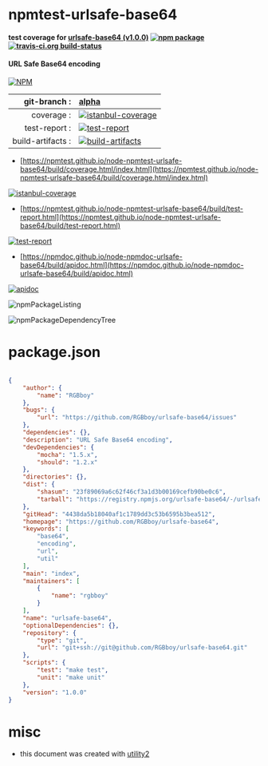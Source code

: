 # npmtest-urlsafe-base64

#### test coverage for  [urlsafe-base64 (v1.0.0)](https://github.com/RGBboy/urlsafe-base64)  [![npm package](https://img.shields.io/npm/v/npmtest-urlsafe-base64.svg?style=flat-square)](https://www.npmjs.org/package/npmtest-urlsafe-base64) [![travis-ci.org build-status](https://api.travis-ci.org/npmtest/node-npmtest-urlsafe-base64.svg)](https://travis-ci.org/npmtest/node-npmtest-urlsafe-base64)

#### URL Safe Base64 encoding

[![NPM](https://nodei.co/npm/urlsafe-base64.png?downloads=true&downloadRank=true&stars=true)](https://www.npmjs.com/package/urlsafe-base64)

| git-branch : | [alpha](https://github.com/npmtest/node-npmtest-urlsafe-base64/tree/alpha)|
|--:|:--|
| coverage : | [![istanbul-coverage](https://npmtest.github.io/node-npmtest-urlsafe-base64/build/coverage.badge.svg)](https://npmtest.github.io/node-npmtest-urlsafe-base64/build/coverage.html/index.html)|
| test-report : | [![test-report](https://npmtest.github.io/node-npmtest-urlsafe-base64/build/test-report.badge.svg)](https://npmtest.github.io/node-npmtest-urlsafe-base64/build/test-report.html)|
| build-artifacts : | [![build-artifacts](https://npmtest.github.io/node-npmtest-urlsafe-base64/glyphicons_144_folder_open.png)](https://github.com/npmtest/node-npmtest-urlsafe-base64/tree/gh-pages/build)|

- [https://npmtest.github.io/node-npmtest-urlsafe-base64/build/coverage.html/index.html](https://npmtest.github.io/node-npmtest-urlsafe-base64/build/coverage.html/index.html)

[![istanbul-coverage](https://npmtest.github.io/node-npmtest-urlsafe-base64/build/screenCapture.buildCi.browser.%252Ftmp%252Fbuild%252Fcoverage.lib.html.png)](https://npmtest.github.io/node-npmtest-urlsafe-base64/build/coverage.html/index.html)

- [https://npmtest.github.io/node-npmtest-urlsafe-base64/build/test-report.html](https://npmtest.github.io/node-npmtest-urlsafe-base64/build/test-report.html)

[![test-report](https://npmtest.github.io/node-npmtest-urlsafe-base64/build/screenCapture.buildCi.browser.%252Ftmp%252Fbuild%252Ftest-report.html.png)](https://npmtest.github.io/node-npmtest-urlsafe-base64/build/test-report.html)

- [https://npmdoc.github.io/node-npmdoc-urlsafe-base64/build/apidoc.html](https://npmdoc.github.io/node-npmdoc-urlsafe-base64/build/apidoc.html)

[![apidoc](https://npmdoc.github.io/node-npmdoc-urlsafe-base64/build/screenCapture.buildCi.browser.%252Ftmp%252Fbuild%252Fapidoc.html.png)](https://npmdoc.github.io/node-npmdoc-urlsafe-base64/build/apidoc.html)

![npmPackageListing](https://npmtest.github.io/node-npmtest-urlsafe-base64/build/screenCapture.npmPackageListing.svg)

![npmPackageDependencyTree](https://npmtest.github.io/node-npmtest-urlsafe-base64/build/screenCapture.npmPackageDependencyTree.svg)



# package.json

```json

{
    "author": {
        "name": "RGBboy"
    },
    "bugs": {
        "url": "https://github.com/RGBboy/urlsafe-base64/issues"
    },
    "dependencies": {},
    "description": "URL Safe Base64 encoding",
    "devDependencies": {
        "mocha": "1.5.x",
        "should": "1.2.x"
    },
    "directories": {},
    "dist": {
        "shasum": "23f89069a6c62f46cf3a1d3b00169cefb90be0c6",
        "tarball": "https://registry.npmjs.org/urlsafe-base64/-/urlsafe-base64-1.0.0.tgz"
    },
    "gitHead": "4438da5b18040af1c1789dd3c53b6595b3bea512",
    "homepage": "https://github.com/RGBboy/urlsafe-base64",
    "keywords": [
        "base64",
        "encoding",
        "url",
        "util"
    ],
    "main": "index",
    "maintainers": [
        {
            "name": "rgbboy"
        }
    ],
    "name": "urlsafe-base64",
    "optionalDependencies": {},
    "repository": {
        "type": "git",
        "url": "git+ssh://git@github.com/RGBboy/urlsafe-base64.git"
    },
    "scripts": {
        "test": "make test",
        "unit": "make unit"
    },
    "version": "1.0.0"
}
```



# misc
- this document was created with [utility2](https://github.com/kaizhu256/node-utility2)
